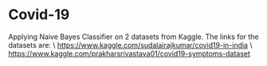 # Covid-19
Applying Naive Bayes Classifier on 2 datasets from Kaggle. The links for the datasets are:
\\ https://www.kaggle.com/sudalairajkumar/covid19-in-india
\\ https://www.kaggle.com/prakharsrivastava01/covid19-symptoms-dataset
